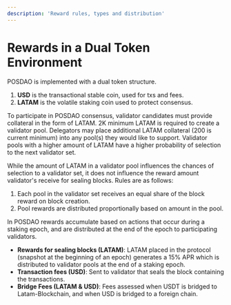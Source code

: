 ```yaml
---
description: 'Reward rules, types and distribution'
---
```


# Rewards in a Dual Token Environment

POSDAO is implemented with a dual token structure. 

1. **USD** is the transactional stable coin, used for txs and fees.
2. **LATAM** is the volatile staking coin used to protect consensus.

To participate in POSDAO consensus, validator candidates must provide collateral in the form of LATAM. 2K minimum LATAM is required to create a validator pool. Delegators may place additional LATAM collateral \(200 is current minimum\) into any pool\(s\) they would like to support. Validator pools with a higher amount of LATAM have a higher probability of selection to the next validator set. 

While the amount of LATAM in a validator pool influences the chances of selection to a validator set, it does not influence the reward amount validator's receive for sealing blocks. Rules are as follows: 

1. Each pool in the validator set receives an equal share of the block reward on block creation.
2. Pool rewards are distributed proportionally based on amount in the pool.


In POSDAO rewards accumulate based on actions that occur during a staking epoch, and are distributed at the end of the epoch to participating validators.

* **Rewards for sealing blocks \(LATAM\)**: LATAM placed in the protocol \(snapshot at the beginning of an epoch\) generates a 15% APR which is distributed to validator pools at the end of a staking epoch.
* **Transaction fees \(USD\)**: Sent to validator that seals the block containing the transactions.
* **Bridge Fees \(LATAM & USD\)**: Fees assessed when USDT is bridged to Latam-Blockchain, and when USD is bridged to a foreign chain. 


